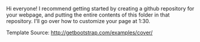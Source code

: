 Hi everyone! I recommend getting started by creating a github repository for your webpage, and putting the entire contents of this folder in that repository. I'll go over how to customize your page at 1:30. 

Template Source: http://getbootstrap.com/examples/cover/
